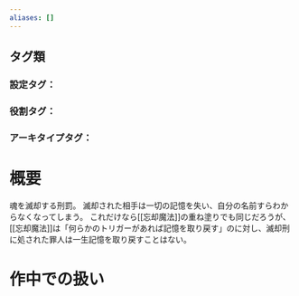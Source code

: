 ```yaml
---
aliases: []
---
```

## タグ類
### 設定タグ：
### 役割タグ：
### アーキタイプタグ：
# 概要
魂を滅却する刑罰。
滅却された相手は一切の記憶を失い、自分の名前すらわからなくなってしまう。
これだけなら[[忘却魔法]]の重ね塗りでも同じだろうが、[[忘却魔法]]は「何らかのトリガーがあれば記憶を取り戻す」のに対し、滅却刑に処された罪人は一生記憶を取り戻すことはない。
# 作中での扱い